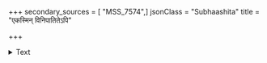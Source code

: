 +++
secondary_sources = [ "MSS_7574",]
jsonClass = "Subhaashita"
title = "एकस्मिन् विनिपातितेऽपि"

+++

<details><summary>Text</summary>

एकस्मिन् विनिपातितेऽपि शिरसि क्रोधोपशान्तिः कुतः किंतु स्वानुनयाय मूर्धनिधनं दृष्टं न यत्रारिणा।  
त्वत्तो मूर्धबहुत्वतः फलमिदं सम्यङ् मया लभ्यते छिन्नं छिन्नमवेक्ष्य राक्षसपते स्वं दुर्नयं ज्ञास्यसि॥
</details>
